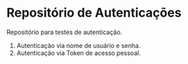 # Repositório de Autenticações
Repositório para testes de autenticação.

1. Autenticação via nome de usuário e senha.
2. Autenticação via Token de acesso pessoal.